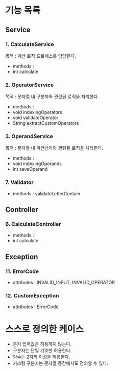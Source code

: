# 기능 목록

## Service

### 1. CalculateService

목적 : 계산 로직 프로세스를 담당한다.

- methods :
- int calculate

### 2. OperatorService

목적 : 문자열 내 구분자와 관련된 로직을 처리한다.

- methods :
- void indexingOperators
- void validateOperator
- String extractCustomOperators

### 3. OperandService

목적 : 문자열 내 피연산자와 관련된 로직을 처리한다.

- methods :
- void indexingOperands
- int saveOperand

### 7. Validator

- methods : validateLetterContain

## Controller

### 6. CalculateController

- methods :
- int calculate

## Exception

### 11. ErrorCode

- attributes : INVALID_INPUT, INVALID_OPERATOR

### 12. CustomException

- attributes : ErrorCode

# 스스로 정의한 케이스

- 문자 입력값은 허용하지 않는다.
- 구분자는 단일 기호만 허용한다.
- 양수는 2자리 이상을 허용한다.
- 커스텀 구분자는 문자열 중간에서도 정의할 수 있다.

